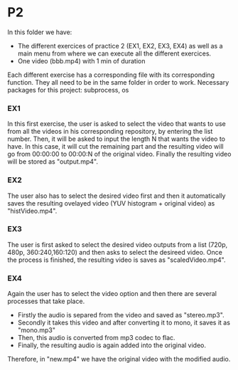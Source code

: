 # P2
In this folder we have:
- The different exercices of practice 2 (EX1, EX2, EX3, EX4) as well as a main menu from where we can execute all the different exercices.
- One video (bbb.mp4) with 1 min of duration

Each different exercise has a corresponding file with its corresponding function.
They all need to be in the same folder in order to work. 
Necessary packages for this project: subprocess, os

### EX1
In this first exercise, the user is asked to select the video that wants to use from all the videos in his corresponding repository, by entering the list number.
Then, it will be asked to input the length N that wants the video to have.
In this case, it will cut the remaining part and the resulting video will go from 00:00:00 to 00:00:N of the original video.
Finally the resulting video will be stored as "output.mp4".

### EX2
The user also has to select the desired video first and then it automatically saves the resulting ovelayed video (YUV histogram + original video) as "histVideo.mp4".

### EX3
The user is first asked to select the desired video outputs from a list (720p, 480p, 360:240,160:120) and then asks to select the desireed video.
Once the process is finished, the resulting video is saves as "scaledVideo.mp4".

### EX4
Again the user has to select the video option and then there are several processes that take place.
* Firstly the audio is separed from the video and saved as "stereo.mp3".
* Secondly it takes this video and after converting it to mono, it saves it as "mono.mp3"
* Then, this audio is converted from mp3 codec to flac.
* Finally, the resulting audio is again added into the original video.

Therefore, in "new.mp4" we have the original video with the modified audio.


